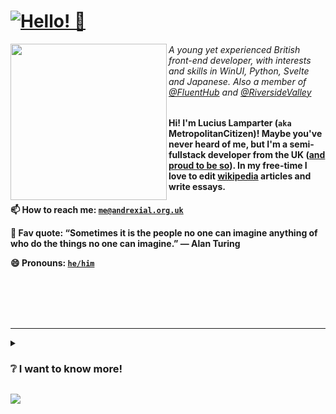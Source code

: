 <!--
**DeveloperWOW64/DeveloperWOW64** is a ✨ _special_ ✨ repository because its `README.md` (this file) appears on your GitHub profile.

Here are some ideas to get you started:

- 🔭 I’m currently working on ...
- 🌱 I’m currently learning ...
- 👯 I’m looking to collaborate on ...
- 🤔 I’m looking for help with ...
- 💬 Ask me about ...
- 📫 How to reach me: ...
- 😄 Pronouns: ...
- ⚡ Fun fact: ...
-->

# <a href="https://github.com/MetropolitanCitizen"><img alt="Hello! 👋" src="https://readme-typing-svg.demolab.com?font=Segoe+UI&duration=1000&pause=2500&color=F7F7F7&width=435&lines=Hello!+%F0%9F%91%8B;%E3%81%93%E3%82%93%E3%81%AB%E3%81%A1%E3%81%AF%EF%BC%81+%F0%9F%91%8B;%C2%A1Hola!+%F0%9F%91%8B;Ciao!+%F0%9F%91%8B;Oi!+%F0%9F%91%8B;Salut!+%F0%9F%91%8B;Salve!+%F0%9F%91%8B;Hallo!+%F0%9F%91%8B" /><a/>

<a href="https://github.com/MetropolitanCitizen"><img align="left" src="https://user-images.githubusercontent.com/71598437/186357128-9a20d82a-5a27-4b37-a64f-8fc88f1f1f8d.png" width="250"/><a/>

###### A young yet experienced British front-end developer, with interests and skills in WinUI, Python, Svelte and Japanese. Also a member of [@FluentHub](https://github.com/FluentHub) and [@RiversideValley](https://github.com/RiversideValley)

#### Hi! I'm Lucius Lamparter (`aka` MetropolitanCitizen)! Maybe you've never heard of me, but I'm a semi-fullstack developer from the UK ([and proud to be so](https://www.wikidata.org/wiki/Q6241)). In my free-time I love to edit [wikipedia](https://wikipedia.org) articles and write essays.

**📫 How to reach me: [`me@andrexial.org.uk`](mailto:me@andrexial.org.uk)**

**💬 Fav quote: “Sometimes it is the people no one can imagine anything of who do the things no one can imagine.” ― Alan Turing**

**😄 Pronouns: [`he/him`](https://www.wikidata.org/wiki/Q1196074)**

<br/>
<br/>
<br/>
<br/>

---
        
<details><summary><h3>❔ I want to know more!</h3></summary><div>

###### 📝 This is my FULL online identity. (Of course, this is only what I go by, not all of it completely is my real identity.)

### 📛 Name

| First Name | Last Name |
| --- | --- |
| [Lucius](https://www.wikidata.org/wiki/Q12382759) | [Lamparter](https://www.wikidata.org/wiki/Q36995466) |

### 🗺️ Address

| Continent | Region | Country | County | City | Borough |
| --- | --- | --- | --- | --- | --- |
| [Europe](https://www.wikidata.org/wiki/Q46) | [United Kingdom](https://www.wikidata.org/wiki/Q145) | [England](https://www.wikidata.org/wiki/Q21) | [Greater London](https://www.wikidata.org/wiki/Q23306) | [London](https://www.wikidata.org/wiki/Q84) | [Camden](https://www.wikidata.org/wiki/Q202088) |

### 🙂 Avatar

| Avatar | Full Avatar |
| --- | --- |
| <a href="hhttps://www.wikidata.org/wiki/Q152402"><img align="left" src="https://avatars.githubusercontent.com/u/71598437?v=4" width="250"/><a/> | <a href="https://www.wikidata.org/wiki/Q170494"><img align="left" src="https://user-images.githubusercontent.com/71598437/186357128-9a20d82a-5a27-4b37-a64f-8fc88f1f1f8d.png" width="250"/><a/> |

<details><summary><h3>🧑 Advanced Details</h3></summary><div>

### 📅 Date of Birth

| Day | Month |
| --- | --- |
| [08](https://www.wikidata.org/wiki/Q2555) | [05](https://www.wikidata.org/wiki/Q119) |

### 🙋 Physiology

| Gender | Ethnicity | Hair Colour | Eye Color |
| --- | --- | --- | --- |
| [Male](https://www.wikidata.org/wiki/Q6581097) | [White](https://www.wikidata.org/wiki/Q7994501) | [Brown](https://www.wikidata.org/wiki/Q2367101) | [Brown](https://www.wikidata.org/wiki/Q17122705) |

### 🌐 Internet

| Username | Email | Favourite Emoji | User Agent |
| --- | --- | --- | --- |
| [@MetropolitanCitizen](https://www.wikidata.org/wiki/Q15901043) | [crescent@andrexial.org.uk](mailto:crescent@andrexial.org.uk) | [🏞️](https://www.wikidata.org/wiki/Q87577254) | [Mozilla/5.0 (Windows NT 10.0; Win64; x64) AppleWebKit/537.36 (KHTML, like Gecko) Chrome/111.0.0.0 Safari/537.36 Edg/111.0.0.0](https://www.wikidata.org/wiki/Q763744) |
| [@Lamparter](https://www.wikidata.org/wiki/Q15901043) | [me@andrexial.org.uk](mailto:me@andrexial.org.uk) | [🤩](https://www.wikidata.org/wiki/Q87583065) | N/A |

### 💼 Employment

| Company | Industry | Type | Description |
| --- | --- | --- | --- |
| [Riverside Valley Enterprises Limited](https://www.wikidata.org/wiki/Q783794) | [British IT conglomerate](https://www.wikidata.org/wiki/Q778575) | [Unincorporated](https://www.wikidata.org/wiki/Q7885249) | [The future of computing starts now.](https://www.wikidata.org/wiki/Q344) |
        
</div></details>
</div></details>

![](https://hit.yhype.me/github/profile?user_id=71598437)
